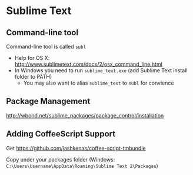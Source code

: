 # Sublime Text 

## Command-line tool

Command-line tool is called `subl`

- Help for OS X: <http://www.sublimetext.com/docs/2/osx_command_line.html>
- In Windows you need to run `sublime_text.exe` (add Sublime Text install folder to PATH)
	- You may also want to alias `sublime_text` to `subl` for convience

## Package Management

<http://wbond.net/sublime_packages/package_control/installation>

## Adding CoffeeScript Support

Get <https://github.com/jashkenas/coffee-script-tmbundle>

Copy under your packages folder (Windows: `C:\Users\Username\AppData\Roaming\Sublime Text 2\Packages`)
